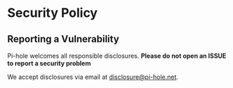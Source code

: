 # Security Policy

## Reporting a Vulnerability

Pi-hole welcomes all responsible disclosures. **Please do not open an ISSUE to report a security problem**

We accept disclosures via email at disclosure@pi-hole.net.
